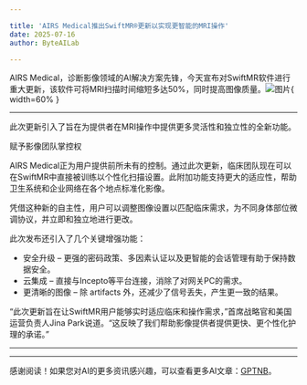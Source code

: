 ```yaml
---

title: 'AIRS Medical推出SwiftMR®更新以实现更智能的MRI操作'
date: 2025-07-16
author: ByteAILab

---
```


AIRS Medical，诊断影像领域的AI解决方案先锋，今天宣布对SwiftMR软件进行重大更新，该软件可将MRI扫描时间缩短多达50%，同时提高图像质量。![图片](https://ai-techpark.com/wp-content/uploads/AIRS-Medical.jpg){ width=60% }

---
此次更新引入了旨在为提供者在MRI操作中提供更多灵活性和独立性的全新功能。

赋予影像团队掌控权

AIRS Medical正为用户提供前所未有的控制。通过此次更新，临床团队现在可以在SwiftMR中直接被训练以个性化扫描设置。此附加功能支持更大的适应性，帮助卫生系统和企业网络在各个地点标准化影像。

凭借这种新的自主性，用户可以调整图像设置以匹配临床需求，为不同身体部位微调协议，并立即和独立地进行更改。

此次发布还引入了几个关键增强功能：

- 安全升级 – 更强的密码政策、多因素认证以及更智能的会话管理有助于保持数据安全。
- 云集成 – 直接与Incepto等平台连接，消除了对网关PC的需求。
- 更清晰的图像 – 除 artifacts 外，还减少了信号丢失，产生更一致的结果。

“此次更新旨在让SwiftMR用户能够实时适应临床和操作需求，”首席战略官和美国运营负责人Jina Park说道。“这反映了我们帮助影像提供者提供更快、更个性化护理的承诺。”

---
---
感谢阅读！如果您对AI的更多资讯感兴趣，可以查看更多AI文章：[GPTNB](https://gptnb.com)。